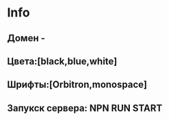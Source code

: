 # Info

## Домен - 


## Цвета:[black,blue,white]
## Шрифты:[Orbitron,monospace]

## Запукск сервера: NPN RUN START